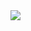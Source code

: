 <a href="https://portal.azure.com/#create/Microsoft.Template/uri/https%3A%2F%2Fgithub.com%2bradlovas%2arm-templates%2blob%2master%2template.json" rel="nofollow">
    <img src="https://camo.githubusercontent.com/9285dd3998997a0835869065bb15e5d500475034/687474703a2f2f617a7572656465706c6f792e6e65742f6465706c6f79627574746f6e2e706e67" data-canonical-src="http://azuredeploy.net/deploybutton.png" style="max-width:100%;">
</a>
